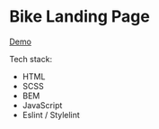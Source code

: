 # Bike Landing Page
[Demo](https://stambuliak.github.io/miami-landing/)


Tech stack:

- HTML
- SCSS
- BEM
- JavaScript
- Eslint / Stylelint
